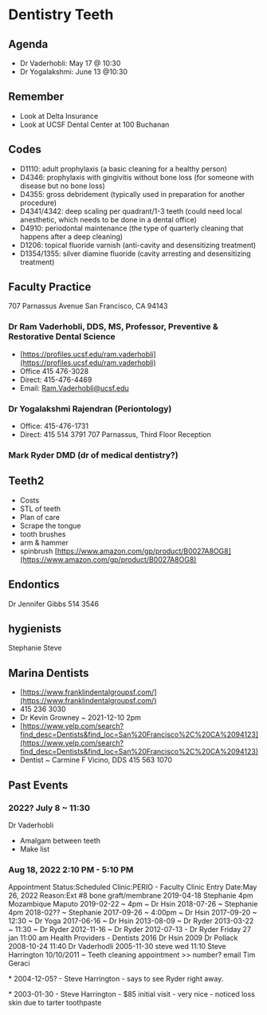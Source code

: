 # Dentistry Teeth



## Agenda

* Dr Vaderhobli: May 17 @ 10:30
* Dr Yogalakshmi: June 13 @10:30


## Remember

* Look at Delta Insurance
* Look at UCSF Dental Center at 100 Buchanan

## Codes

* D1110: adult prophylaxis (a basic cleaning for a healthy person)
* D4346: prophylaxis with gingivitis without bone loss (for someone with disease but no bone loss)
* D4355: gross debridement (typically used in preparation for another procedure)
* D4341/4342: deep scaling per quadrant/1-3 teeth (could need local anesthetic, which needs to be done in a dental office)
* D4910: periodontal maintenance (the type of quarterly cleaning that happens after a deep cleaning)
* D1206: topical fluoride varnish (anti-cavity and desensitizing treatment)
* D1354/1355: silver diamine fluoride (cavity arresting and desensitizing treatment)


## Faculty Practice

707 Parnassus Avenue San Francisco, CA 94143

### Dr Ram Vaderhobli, DDS, MS, Professor, Preventive & Restorative Dental Science

* [https://profiles.ucsf.edu/ram.vaderhobli](https://profiles.ucsf.edu/ram.vaderhobli)
* Office 415 476-3028
* Direct: 415-476-4469
* Email: [Ram.Vaderhobli@ucsf.edu](mailto:Ram.Vaderhobli@ucsf.edu)

### Dr Yogalakshmi Rajendran (Periontology)

* Office: 415-476-1731
* Direct: 415 514 3791 707 Parnassus, Third Floor Reception

### Mark Ryder DMD (dr of medical dentistry?)

## Teeth2

* Costs
* STL of teeth
* Plan of care
* Scrape the tongue
* tooth brushes
* arm & hammer
* spinbrush [https://www.amazon.com/gp/product/B0027A8OG8](https://www.amazon.com/gp/product/B0027A8OG8)

## Endontics

Dr Jennifer Gibbs 514 3546

## hygienists

Stephanie Steve

## Marina Dentists

* [https://www.franklindentalgroupsf.com/](https://www.franklindentalgroupsf.com/)
* 415 236 3030
* Dr Kevin Growney ~ 2021-12-10 2pm
* [https://www.yelp.com/search?find_desc=Dentists&find_loc=San%20Francisco%2C%20CA%2094123](https://www.yelp.com/search?find_desc=Dentists&find_loc=San%20Francisco%2C%20CA%2094123)
* Dentist ~ Carmine F Vicino, DDS 415 563 1070

## Past Events


### 2022? July 8 ~ 11:30

Dr Vaderhobli

* Amalgam between teeth
* Make list

### Aug 18, 2022 2:10 PM - 5:10 PM

Appointment Status:Scheduled Clinic:PERIO - Faculty Clinic Entry Date:May 26, 2022 Reason:Ext #8 bone graft/membrane 2019-04-18 Stephanie 4pm Mozambique Maputo 2019-02-22 ~ 4pm ~ Dr Hsin 2018-07-26 ~ Stephanie 4pm 2018-02?? ~ Stephanie 2017-09-26 ~ 4:00pm ~ Dr Hsin 2017-09-20 ~ 12:30 ~ Dr Yoga 2017-06-16 ~ Dr Hsin 2013-08-09 ~ Dr Ryder 2013-03-22 ~ 11:30 ~ Dr Ryder 2012-11-16 ~ Dr Ryder 2012-07-13 - Dr Ryder Friday 27 jan 11:00 am Health Providers - Dentists 2016 Dr Hsin 2009 Dr Pollack 2008-10-24 11:40 Dr Vaderhodli 2005-11-30 steve wed 11:10 Steve Harrington 10/10/2011 ~ Teeth cleaning appointment >> number? email Tim Geraci 

\* 2004-12-05? - Steve Harrington - says to see Ryder right away. 

\* 2003-01-30 - Steve Harrington - $85 initial visit - very nice - noticed loss skin due to tarter toothpaste